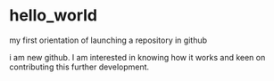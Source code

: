 # hello_world
my first orientation of launching a repository in github

i am new github. I am interested in knowing how it works and keen on contributing this further development.
